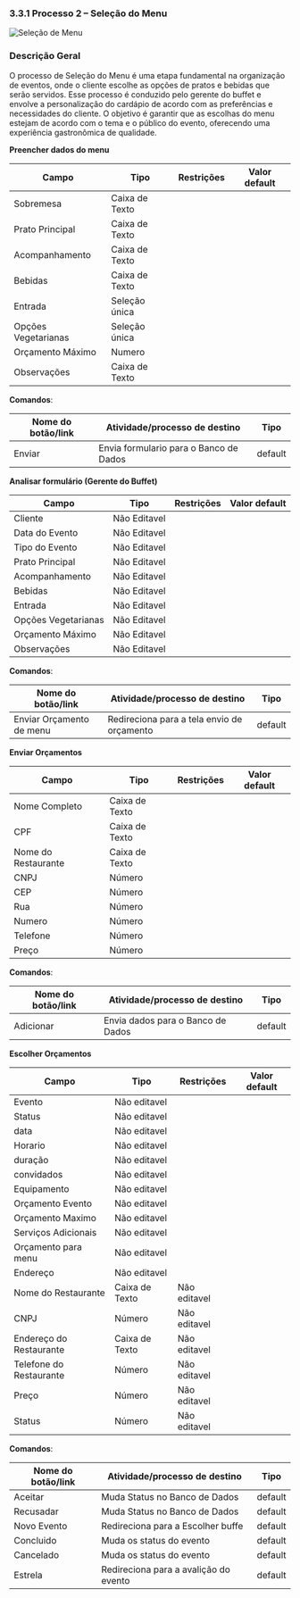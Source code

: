 ### 3.3.1 Processo 2 – Seleção do Menu

![Seleção de Menu](https://github.com/user-attachments/assets/6f6c941b-6b3e-4528-96ca-696614518f71)


### Descrição Geral
O processo de Seleção do Menu é uma etapa fundamental na organização de eventos, onde o cliente escolhe as opções de pratos e bebidas que serão servidos. Esse processo é conduzido pelo gerente do buffet e envolve a personalização do cardápio de acordo com as preferências e necessidades do cliente. O objetivo é garantir que as escolhas do menu estejam de acordo com o tema e o público do evento, oferecendo uma experiência gastronômica de qualidade.

**Preencher dados do menu**

| Campo                     | Tipo           | Restrições               | Valor default |
|---------------------------|----------------|--------------------------|---------------|
| Sobremesa                 | Caixa de Texto |                          |               |
| Prato Principal           | Caixa de Texto |                          |               |
| Acompanhamento            | Caixa de Texto |                          |               |
| Bebidas                   | Caixa de Texto |                          |               |
| Entrada                   | Seleção única  |                          |               |
| Opções Vegetarianas       | Seleção única  |                          |               |
| Orçamento Máximo          | Numero         |                          |               |
| Observações               | Caixa de Texto |                          |               |


**Comandos**:

| Nome do botão/link | Atividade/processo de destino       | Tipo     |
|--------------------|-------------------------------------|----------|
| Enviar             | Envia formulario para o Banco de Dados| default|


**Analisar formulário (Gerente do Buffet)**

| Campo                     | Tipo           | Restrições               | Valor default |
|---------------------------|----------------|--------------------------|---------------|
| Cliente                   | Não Editavel   |                          |               |
| Data do Evento            | Não Editavel   |                          |               |
| Tipo do Evento            | Não Editavel   |                          |               |
| Prato Principal           | Não Editavel   |                          |               |
| Acompanhamento            | Não Editavel   |                          |               |
| Bebidas                   | Não Editavel   |                          |               |
| Entrada                   | Não Editavel   |                          |               |
| Opções Vegetarianas       | Não Editavel   |                          |               |
| Orçamento Máximo          | Não Editavel   |                          |               |
| Observações               | Não Editavel   |                          |               |

**Comandos**:

|    Nome do botão/link    | Atividade/processo de destino       | Tipo     |
|--------------------------|-------------------------------------|----------|
| Enviar Orçamento de menu | Redireciona para a tela envio de orçamento| default|


**Enviar Orçamentos**

| Campo                     | Tipo           | Restrições               | Valor default |
|---------------------------|----------------|--------------------------|---------------|
| Nome Completo             | Caixa de Texto |                          |               |
| CPF                       | Caixa de Texto |                          |               |
| Nome do Restaurante       | Caixa de Texto |                          |               |
| CNPJ                      | Número         |                          |               |
| CEP                       | Número         |                          |               |
| Rua                       | Número         |                          |               |
| Numero                    | Número         |                          |               |
| Telefone                  | Número         |                          |               |
| Preço                     | Número         |                          |               |

**Comandos**:

| Nome do botão/link | Atividade/processo de destino         | Tipo     |
|--------------------|---------------------------------------|----------|
| Adicionar          |Envia dados para o Banco de Dados      | default  |


**Escolher Orçamentos**

| Campo                      | Tipo            | Restrições  | Valor default |
|----------------------------|-----------------|-------------|---------------|
| Evento                     | Não editavel    |             |               |
| Status                     | Não editavel    |             |               |
| data                       | Não editavel    |             |               |
| Horario                    | Não editavel    |             |               |
| duração                    | Não editavel    |             |               |
| convidados                 | Não editavel    |             |               |
| Equipamento                | Não editavel    |             |               |
| Orçamento Evento           | Não editavel    |             |               |
| Orçamento Maximo           | Não editavel    |             |               |
| Serviços Adicionais        | Não editavel    |             |               |
| Orçamento para menu        | Não editavel    |             |               |
| Endereço                   | Não editavel    |             |               |
| Nome do Restaurante       | Caixa de Texto |  Não editavel             |               |
| CNPJ                      | Número         |  Não editavel            |               |
| Endereço do Restaurante   | Caixa de Texto |  Não editavel            |               |
| Telefone do Restaurante   | Número         |  Não editavel            |               |
| Preço                     | Número         |  Não editavel            |               |
| Status                    | Número         |  Não editavel            |               |

**Comandos**:

| Nome do botão/link | Atividade/processo de destino         | Tipo     |
|--------------------|---------------------------------------|----------|
| Aceitar             | Muda Status no Banco de Dados        | default  |
| Recusadar           | Muda Status no Banco de Dados        | default  |
| Novo Evento     | Redireciona para a Escolher buffe| default|
| Concluido       | Muda os status do evento       | default  |
| Cancelado       | Muda os status do evento       | default  |
| Estrela         | Redireciona para a avalição do evento| default|

